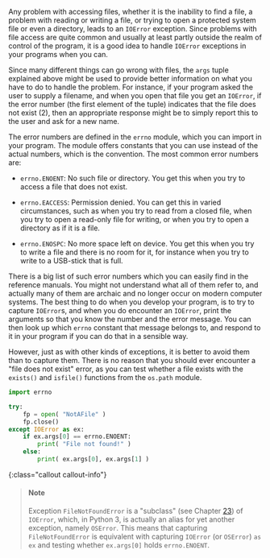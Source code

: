 Any problem with accessing files, whether it is the inability to find a
file, a problem with reading or writing a file, or trying to open a
protected system file or even a directory, leads to an `IOError`
exception. Since problems with file access are quite common and usually
at least partly outside the realm of control of the program, it is a
good idea to handle `IOError` exceptions in your programs when you can.

Since many different things can go wrong with files, the `args` tuple
explained above might be used to provide better information on what you
have to do to handle the problem. For instance, if your program asked
the user to supply a filename, and when you open that file you get an
`IOError`, if the error number (the first element of the tuple)
indicates that the file does not exist (2), then an appropriate response
might be to simply report this to the user and ask for a new name.

The error numbers are defined in the `errno` module, which you can
import in your program. The module offers constants that you can use
instead of the actual numbers, which is the convention. The most common
error numbers are:

-   `errno.ENOENT`: No such file or directory. You get this when you try
    to access a file that does not exist.

-   `errno.EACCESS`: Permission denied. You can get this in varied
    circumstances, such as when you try to read from a closed file, when
    you try to open a read-only file for writing, or when you try to
    open a directory as if it is a file.

-   `errno.ENOSPC`: No more space left on device. You get this when you
    try to write a file and there is no room for it, for instance when
    you try to write to a USB-stick that is full.

There is a big list of such error numbers which you can easily find in
the reference manuals. You might not understand what all of them refer
to, and actually many of them are archaic and no longer occur on modern
computer systems. The best thing to do when you develop your program, is
to try to capture `IOError`s, and when you do encounter an `IOError`,
print the arguments so that you know the number and the error message.
You can then look up which `errno` constant that message belongs to, and
respond to it in your program if you can do that in a sensible way.

However, just as with other kinds of exceptions, it is better to avoid
them than to capture them. There is no reason that you should ever
encounter a "file does not exist" error, as you can test whether a file
exists with the `exists()` and `isfile()` functions from the `os.path`
module.

```python
import errno

try:
    fp = open( "NotAFile" )
    fp.close()
except IOError as ex:
    if ex.args[0] == errno.ENOENT:
        print( "File not found!" )
    else:
        print( ex.args[0], ex.args[1] )
```

{:class="callout callout-info"}
> #### Note
> Exception `FileNotFoundError` is a "subclass" (see Chapter <a href="#ch:inheritance" data-reference-type="ref" data-reference="ch:inheritance">23</a>) of `IOError`, which, in Python 3, is actually an alias for yet another exception, namely `OSError`. This means that capturing `FileNotFoundError` is equivalent with capturing `IOError` (or `OSError`) `as ex` and testing whether `ex.args[0]` holds `errno.ENOENT`.
